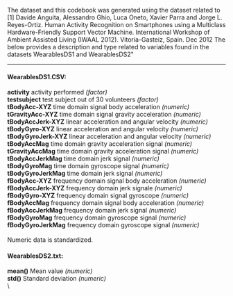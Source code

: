 The dataset and this codebook was generated using the dataset related to  
[1] Davide Anguita, Alessandro Ghio, Luca Oneto, Xavier Parra and Jorge L. Reyes-Ortiz. Human Activity Recognition on Smartphones using a Multiclass Hardware-Friendly Support Vector Machine. International Workshop of Ambient Assisted Living (IWAAL 2012). Vitoria-Gasteiz, Spain. Dec 2012
The below provides a description and type related to variables found in the datasets WearablesDS1 and WearablesDS2"  

---
#### WearablesDS1.CSV:   
**activity**    activity performed    *(factor)*  
**testsubject**    test subject out of 30 volunteers    *(factor)*  
**tBodyAcc-XYZ**    time domain signal body acceleration    *(numeric)*        
**tGravityAcc-XYZ**     time domain signal gravity acceleration    *(numeric)*  
**tBodyAccJerk-XYZ**    linear acceleration and angular velocity    *(numeric)*   
**tBodyGyro-XYZ**    linear acceleration and angular velocity    *(numeric)*  
**tBodyGyroJerk-XYZ**    linear acceleration and angular velocity    *(numeric)*  
**tBodyAccMag**    time domain gravity acceleration signal    *(numeric)*  
**tGravityAccMag**    time domain gravity acceleration signal   *(numeric)*  
**tBodyAccJerkMag**    time domain jerk signal    *(numeric)*  
**tBodyGyroMag**    time domain gyroscope signal    *(numeric)*  
**tBodyGyroJerkMag**    time domain jerk signal    *(numeric)*  
**fBodyAcc-XYZ**    frequency domain signal body acceleration *(numeric)* 
**fBodyAccJerk-XYZ**    frequency domain jerk signale    *(numeric)*  
**fBodyGyro-XYZ**    frequency domain signal gyroscope *(numeric)*  
**fBodyAccMag**    frequency domain signal body acceleration *(numeric)*  
**fBodyAccJerkMag**    frequency domain jerk signal *(numeric)*  
**fBodyGyroMag**    frequency domain gyroscope signal *(numeric)* 
**fBodyGyroJerkMag**     frequency domain gyroscope signal *(numeric)*  
\
Numeric data is standardized.

#### WearablesDS2.txt:  

**mean()** Mean value *(numeric)*  
**std()** Standard deviation  *(numeric)*  
\
